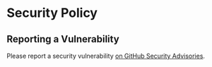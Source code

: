 # Security Policy

## Reporting a Vulnerability

Please report a security vulnerability [on GitHub Security Advisories](https://github.com/xdev-software/spring-security-advanced-login/security/advisories/new).
